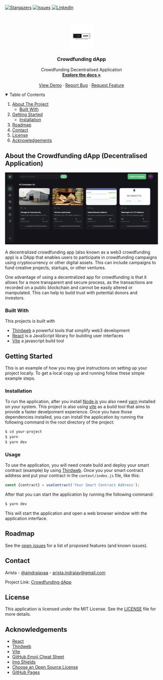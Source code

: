 <!-- PROJECT SHIELDS -->
[![Stargazers][stars-shield]][stars-url]
[![Issues][issues-shield]][issues-url]
[![LinkedIn][linkedin-shield]][linkedin-url]

<!-- PROJECT LOGO -->
<br />
<p align="center">
  <a href="https://github.com/aindrajaya/dapp-crowdfunding-client">
    <img src="src/assets/logo-next.png" alt="Logo" width="80" height="80">
  </a>

  <h3 align="center">Crowdfunding dApp</h3>

  <p align="center">
    Crowdfunding Decentralised Application
    <br />
    <a href="https://github.com/aindrajaya/dapp-crowdfunding-client"><strong>Explore the docs »</strong></a>
    <br />
    <br />
    <a href="https://github.com/aindrajaya/dapp-crowdfunding-client">View Demo</a>
    ·
    <a href="https://github.com/aindrajaya/dapp-crowdfunding-client/issues">Report Bug</a>
    ·
    <a href="https://github.com/aindrajaya/dapp-crowdfunding-client/issues">Request Feature</a>
  </p>
</p>

<!-- TABLE OF CONTENTS -->
<details open="open">
  <summary>Table of Contents</summary>
  <ol>
    <li>
      <a href="#about-the-project">About The Project</a>
      <ul>
        <li><a href="#built-with">Built With</a></li>
      </ul>
    </li>
    <li>
      <a href="#getting-started">Getting Started</a>
      <ul>
        <li><a href="#installation">Installation</a></li>
      </ul>
    </li>
    <li><a href="#roadmap">Roadmap</a></li>
    <li><a href="#contact">Contact</a></li>
    <li><a href="#license">License</a></li>
    <li><a href="#acknowledgements">Acknowledgements</a></li>
  </ol>
</details>

<!-- ABOUT THE PROJECT -->
## About the Crowdfunding dApp (Decentralised Application)
[![Product Name Screen Shot][product-screenshot]](https://dapp-crowdfunding-client.vercel.app/)

A decentralized crowdfunding app (also known as a web3 crowdfunding app) is a DApp that enables users to participate in crowdfunding campaigns using cryptocurrency or other digital assets. This can include campaigns to fund creative projects, startups, or other ventures.

One advantage of using a decentralized app for crowdfunding is that it allows for a more transparent and secure process, as the transactions are recorded on a public blockchain and cannot be easily altered or manipulated. This can help to build trust with potential donors and investors.

### Built With
This projects is built with
* [Thirdweb](https://thirdweb.com/) a powerful tools that simplify web3 development
* [React](https://reactjs.org/) is a JavaScript library for building user interfaces
* [Vite](https://vitejs.dev/) a javascript build tool


<!-- GETTING STARTED -->
## Getting Started
This is an example of how you may give instructions on setting up your project locally.
To get a local copy up and running follow these simple example steps.

### Installation
To run the application, after you install [Node.js](https://nodejs.org/) you also need [yarn](https://yarnpkg.com/) installed on your system. This project is also using [vite](https://vitejs.dev/) as a build tool that aims to provide a faster develpoment experience. Once you have those dependencies installed, you can install the application by running the following command in the root directory of the project:
```bash
$ cd your-project
$ yarn
$ yarn dev
``` 

### Usage
To use the application, you will need create build and deploy your smart contract (example) by using [Thirdweb](https://thirdweb.com/). Once you your smart contract address and put your contract in the `context/index.js` file, like this: 
```js
const {contract} = useContract('Your Smart Contract Address');
```
After that you can start the application by running the following command:
```bash
$ yarn dev
```
This will start the application and open a web browser window with the application interface. 


<!-- ROADMAP -->
## Roadmap

See the [open issues](https://github.com/aindrajaya/dapp-crowdfunding-client/issues) for a list of proposed features (and known issues).



<!-- CONTACT -->
## Contact
Arista - [@aindrajayaa](https://twitter.com/aindrajayaa) - arista.indrajay@gmail.com

Project Link: [Crowdfunding dApp](https://github.com/aindrajaya/dapp-crowdfunding-client)

<!-- LICENSE -->
## License
This application is licensed under the MIT License. See the [LICENSE](LICENSE) file for more details.

<!-- ACKNOWLEDGEMENTS -->
## Acknowledgements
* [React](https://reactjs.org/)
* [Thirdweb](https://thirdweb.com/)
* [Vite](https://vitejs.dev/)
* [GitHub Emoji Cheat Sheet](https://www.webpagefx.com/tools/emoji-cheat-sheet)
* [Img Shields](https://shields.io)
* [Choose an Open Source License](https://choosealicense.com)
* [GitHub Pages](https://pages.github.com)


<!-- MARKDOWN LINKS & IMAGES -->
<!-- https://www.markdownguide.org/basic-syntax/#reference-style-links -->
[stars-shield]: https://img.shields.io/github/stars/aindrajaya/dapp-crowdfunding-client.svg?style=for-the-badge
[stars-url]: https://github.com/aindrajaya/dapp-crowdfunding-client/stargazers
[issues-shield]: https://img.shields.io/github/issues/aindrajaya/dapp-crowdfunding-client.svg?style=for-the-badge
[issues-url]: https://github.com/aindrajaya/dapp-crowdfunding-client/issues
[linkedin-shield]: https://img.shields.io/badge/-LinkedIn-black.svg?style=for-the-badge&logo=linkedin&colorB=555
[linkedin-url]: https://www.linkedin.com/in/aindrajaya
[product-screenshot]: src/assets/screenshot.png

